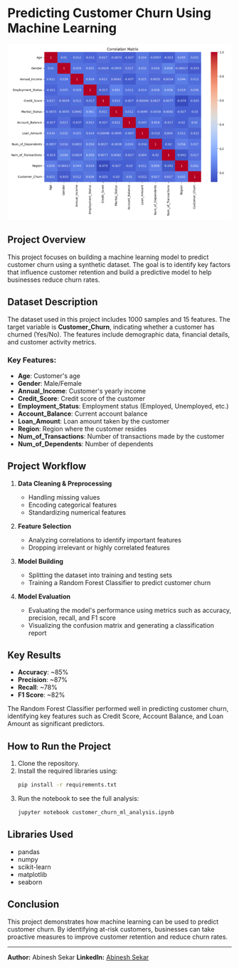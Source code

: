 # Predicting Customer Churn Using Machine Learning

![Customer Churn Model](correlation_matrix.png)


## Project Overview
This project focuses on building a machine learning model to predict customer churn using a synthetic dataset. The goal is to identify key factors that influence customer retention and build a predictive model to help businesses reduce churn rates.

## Dataset Description
The dataset used in this project includes 1000 samples and 15 features. The target variable is **Customer_Churn**, indicating whether a customer has churned (Yes/No). The features include demographic data, financial details, and customer activity metrics.

### Key Features:
- **Age**: Customer's age
- **Gender**: Male/Female
- **Annual_Income**: Customer's yearly income
- **Credit_Score**: Credit score of the customer
- **Employment_Status**: Employment status (Employed, Unemployed, etc.)
- **Account_Balance**: Current account balance
- **Loan_Amount**: Loan amount taken by the customer
- **Region**: Region where the customer resides
- **Num_of_Transactions**: Number of transactions made by the customer
- **Num_of_Dependents**: Number of dependents

## Project Workflow
1. **Data Cleaning & Preprocessing**
   - Handling missing values
   - Encoding categorical features
   - Standardizing numerical features

2. **Feature Selection**
   - Analyzing correlations to identify important features
   - Dropping irrelevant or highly correlated features

3. **Model Building**
   - Splitting the dataset into training and testing sets
   - Training a Random Forest Classifier to predict customer churn

4. **Model Evaluation**
   - Evaluating the model's performance using metrics such as accuracy, precision, recall, and F1 score
   - Visualizing the confusion matrix and generating a classification report

## Key Results
- **Accuracy**: ~85%
- **Precision**: ~87%
- **Recall**: ~78%
- **F1 Score**: ~82%

The Random Forest Classifier performed well in predicting customer churn, identifying key features such as Credit Score, Account Balance, and Loan Amount as significant predictors.

## How to Run the Project
1. Clone the repository.
2. Install the required libraries using:
   ```bash
   pip install -r requirements.txt
   ```
3. Run the notebook to see the full analysis:
   ```bash
   jupyter notebook customer_churn_ml_analysis.ipynb
   ```

## Libraries Used
- pandas
- numpy
- scikit-learn
- matplotlib
- seaborn

## Conclusion
This project demonstrates how machine learning can be used to predict customer churn. By identifying at-risk customers, businesses can take proactive measures to improve customer retention and reduce churn rates.

---
**Author:** Abinesh Sekar
**LinkedIn:** [Abinesh Sekar](https://www.linkedin.com/in/abineshsekar/)

